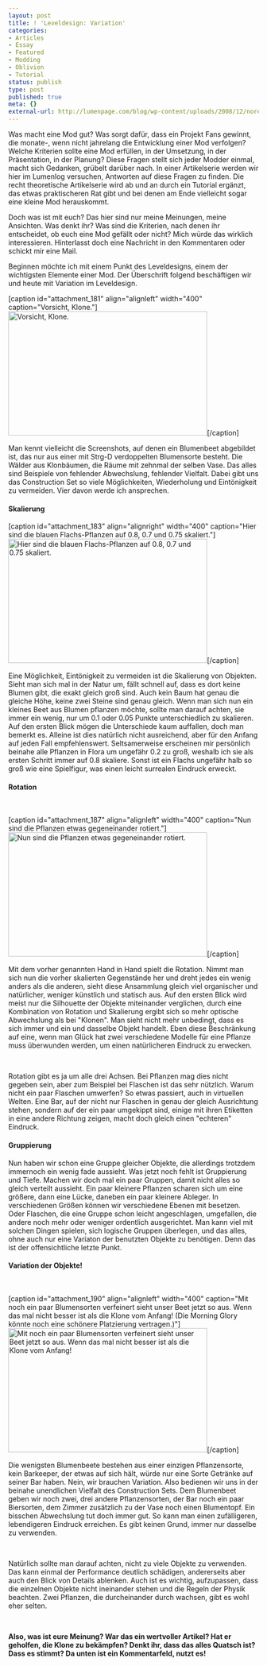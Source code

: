 ```yaml
---
layout: post
title: ! 'Leveldesign: Variation'
categories:
- Articles
- Essay
- Featured
- Modding
- Oblivion
- Tutorial
status: publish
type: post
published: true
meta: {}
external-url: http://lumenpage.com/blog/wp-content/uploads/2008/12/nored.jpg
---
```

Was macht eine Mod gut? Was sorgt dafür, dass ein Projekt Fans gewinnt, die monate-, wenn nicht jahrelang die Entwicklung einer Mod verfolgen? Welche Kriterien sollte eine Mod erfüllen, in der Umsetzung, in der Präsentation, in der Planung? Diese Fragen stellt sich jeder Modder einmal, macht sich Gedanken, grübelt darüber nach. In einer Artikelserie werden wir hier im Lumenlog versuchen, Antworten auf diese Fragen zu finden. Die recht theoretische Artikelserie wird ab und an durch ein Tutorial ergänzt, das etwas praktischeren Rat gibt und bei denen am Ende vielleicht sogar eine kleine Mod herauskommt.

Doch was ist mit euch? Das hier sind nur meine Meinungen, meine Ansichten. Was denkt ihr? Was sind die Kriterien, nach denen ihr entscheidet, ob euch eine Mod gefällt oder nicht? Mich würde das wirklich interessieren. Hinterlasst doch eine Nachricht in den Kommentaren oder schickt mir eine Mail.

Beginnen möchte ich mit einem Punkt des Leveldesigns, einem der wichtigsten Elemente einer Mod. Der Überschrift folgend beschäftigen wir und heute mit Variation im Leveldesign.

[caption id="attachment_181" align="alignleft" width="400" caption="Vorsicht, Klone."]<a href="http://lumenpage.com/blog/wp-content/uploads/2008/12/clones.jpg"><img class="size-thumbnail wp-image-181" title="Vorsicht, Klone." src="http://lumenpage.com/blog/wp-content/uploads/2008/12/clones-400x250.jpg" alt="Vorsicht, Klone." width="400" height="250" /></a>[/caption]

Man kennt vielleicht die Screenshots, auf denen ein Blumenbeet abgebildet ist, das nur aus einer mit Strg-D verdoppelten Blumensorte besteht. Die Wälder aus Klonbäumen, die Räume mit zehnmal der selben Vase. Das alles sind Beispiele von fehlender Abwechslung, fehlender Vielfalt. Dabei gibt uns das Construction Set so viele Möglichkeiten, Wiederholung und Eintönigkeit zu vermeiden. Vier davon werde ich ansprechen.
<!--more-->
<!--more-->
<h4>Skalierung</h4>
[caption id="attachment_183" align="alignright" width="400" caption="Hier sind die blauen Flachs-Pflanzen auf 0.8, 0.7 und 0.75 skaliert."]<a href="http://lumenpage.com/blog/wp-content/uploads/2008/12/scale.jpg"><img class="size-thumbnail wp-image-183" title="Gedreht" src="http://lumenpage.com/blog/wp-content/uploads/2008/12/scale-400x250.jpg" alt="Hier sind die blauen Flachs-Pflanzen auf 0.8, 0.7 und 0.75 skaliert." width="400" height="250" /></a>[/caption]

Eine Möglichkeit, Eintönigkeit zu vermeiden ist die Skalierung von Objekten. Sieht man sich mal in der Natur um, fällt schnell auf, dass es dort keine Blumen gibt, die exakt gleich groß sind. Auch kein Baum hat genau die gleiche Höhe, keine zwei Steine sind genau gleich. Wenn man sich nun ein kleines Beet aus Blumen pflanzen möchte, sollte man darauf achten, sie immer ein wenig, nur um 0.1 oder 0.05 Punkte unterschiedlich zu skalieren. Auf den ersten Blick mögen die Unterschiede kaum auffallen, doch man bemerkt es. Alleine ist dies natürlich nicht ausreichend, aber für den Anfang auf jeden Fall empfehlenswert. Seltsamerweise erscheinen mir persönlich beinahe alle Pflanzen in Flora um ungefähr 0.2 zu groß, weshalb ich sie als ersten Schritt immer auf 0.8 skaliere. Sonst ist ein Flachs ungefähr halb so groß wie eine Spielfigur, was einen leicht surrealen Eindruck erweckt.
<h4>Rotation</h4>
 

[caption id="attachment_187" align="alignleft" width="400" caption="Nun sind die Pflanzen etwas gegeneinander rotiert."]<a href="http://lumenpage.com/blog/wp-content/uploads/2008/12/rotation.jpg"><img class="size-thumbnail wp-image-187" title="Rotation" src="http://lumenpage.com/blog/wp-content/uploads/2008/12/rotation-400x250.jpg" alt="Nun sind die Pflanzen etwas gegeneinander rotiert." width="400" height="250" /></a>[/caption]

Mit dem vorher genannten Hand in Hand spielt die Rotation. Nimmt man sich nun die vorher skalierten Gegenstände her und dreht jedes ein wenig anders als die anderen, sieht diese Ansammlung gleich viel organischer und natürlicher, weniger künstlich und statisch aus. Auf den ersten Blick wird meist nur die Silhouette der Objekte miteinander verglichen, durch eine Kombination von Rotation und Skalierung ergibt sich so mehr optische Abwechslung als bei "Klonen". Man sieht nicht mehr unbedingt, dass es sich immer und ein und dasselbe Objekt handelt. Eben diese Beschränkung auf eine, wenn man Glück hat zwei verschiedene Modelle für eine Pflanze muss überwunden werden, um einen natürlicheren Eindruck zu erwecken.

 

Rotation gibt es ja um alle drei Achsen. Bei Pflanzen mag dies nicht gegeben sein, aber zum Beispiel bei Flaschen ist das sehr nützlich. Warum nicht ein paar Flaschen umwerfen? So etwas passiert, auch in virtuellen Welten. Eine Bar, auf der nicht nur Flaschen in genau der gleich Ausrichtung stehen, sondern auf der ein paar umgekippt sind, einige mit ihren Etiketten in eine andere Richtung zeigen, macht doch gleich einen "echteren" Eindruck.
<h4>Gruppierung</h4>
Nun haben wir schon eine Gruppe gleicher Objekte, die allerdings trotzdem immernoch ein wenig fade aussieht. Was jetzt noch fehlt ist Gruppierung und Tiefe. Machen wir doch mal ein paar Gruppen, damit nicht alles so gleich verteilt aussieht. Ein paar kleinere Pflanzen scharen sich um eine größere, dann eine Lücke, daneben ein paar kleinere Ableger. In verschiedenen Größen können wir verschiedene Ebenen mit besetzen. Oder Flaschen, die eine Gruppe schon leicht angeschlagen, umgefallen, die andere noch mehr oder weniger ordentlich ausgerichtet. Man kann viel mit solchen Dingen spielen, sich logische Gruppen überlegen, und das alles, ohne auch nur eine Variaton der benutzten Objekte zu benötigen. Denn das ist der offensichtliche letzte Punkt.
<h4>Variation der Objekte!</h4>
 

[caption id="attachment_190" align="alignleft" width="400" caption="Mit noch ein paar Blumensorten verfeinert sieht unser Beet jetzt so aus. Wenn das mal nicht besser ist als die Klone vom Anfang! (Die Morning Glory könnte noch eine schönere Platzierung vertragen.)"]<a href="http://lumenpage.com/blog/wp-content/uploads/2008/12/ende.jpg"><img class="size-thumbnail wp-image-190 " title="Endergebnis" src="http://lumenpage.com/blog/wp-content/uploads/2008/12/ende-400x250.jpg" alt="Mit noch ein paar Blumensorten verfeinert sieht unser Beet jetzt so aus. Wenn das mal nicht besser ist als die Klone vom Anfang!" width="400" height="250" /></a>[/caption]

Die wenigsten Blumenbeete bestehen aus einer einzigen Pflanzensorte, kein Barkeeper, der etwas auf sich hält, würde nur eine Sorte Getränke auf seiner Bar haben. Nein, wir brauchen Variation. Also bedienen wir uns in der beinahe unendlichen Vielfalt des Construction Sets. Dem Blumenbeet geben wir noch zwei, drei andere Pflanzensorten, der Bar noch ein paar Biersorten, dem Zimmer zusätzlich zu der Vase noch einen Blumentopf. Ein bisschen Abwechslung tut doch immer gut. So kann man einen zufälligeren, lebendigeren Eindruck erreichen. Es gibt keinen Grund, immer nur dasselbe zu verwenden.

 

Natürlich sollte man darauf achten, nicht zu viele Objekte zu verwenden. Das kann einmal der Performance deutlich schädigen, andererseits aber auch den Blick von Details ablenken. Auch ist es wichtig, aufzupassen, dass die einzelnen Objekte nicht ineinander stehen und die Regeln der Physik beachten. Zwei Pflanzen, die durcheinander durch wachsen, gibt es wohl eher selten.

 

<strong>Also, was ist eure Meinung? War das ein wertvoller Artikel? Hat er geholfen, die Klone zu bekämpfen? Denkt ihr, dass das alles Quatsch ist? Dass es stimmt? Da unten ist ein Kommentarfeld, nutzt es!</strong>
